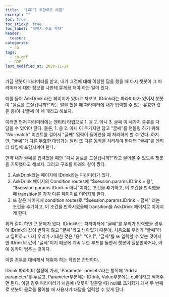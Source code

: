 ```yaml
---
title:  "[GDF] 무한루프 해결"
excerpt: ""
toc: true
toc_sticky: true
toc_label: "페이지 주요 목차"
header:
  teaser:
categories:
  - cb
tags:
  - cb-gdf
  - GDF
last_modified_at: 2020-11-29
---
```


가끔 챗봇이 파라미터를 받고, 내가 그것에 대해 이상한 답을 했을 때 다시 챗봇이 그 파라미터에 대한 정보를 나한테 묻게끔 해야 하는 일이 있다.

예를 들어 AskDrink 라는 페이지가 있다고 쳐보고, IDrink라는 파라미터가 있어서 챗봇이 "음료를 드실겁니까?"라는 말을 했을 때 파라미터에 내가 입력할 수 있는
유효한 값은 응/아니/글쎄 이 세 개라고 해보자. 

이러면 먼저 파라미터에는 엔티티 타입으로 1. 응 2. 아니 3. 글쎄 이 세가지 종류를 다 담을 수 있어야 한다. 물론, 1. 응 2. 아니 이 두가지만 담고 "글쎄"를 
핸들링 하기 위해 "No-match" 이벤트를 걸어서 "글쎼" 입력이 들어왔을 떄 처리하게 할 수 있다. 하지만, "글쎄"가 다른 무효한 대답과는 달리 또 다른 동작을
처리해야 한다면 "글쎼"를 엔티티 타입에 포함시켜야 한다.

만약 내가 글쎄를 입력했을 때만 "다시 음료를 드실겁니까?"라고 물어볼 수 있도록 챗봇을 기획했다고 해보자. 그리고 구조를 아래와 같이 짰다.

1. AskDrink라는 페이지에 IDrink라는 파라미터가 있다.
2. AskDrink 페이지의 Condition routes에 "$session.params.IDrink = 응", "$session.params.IDrink = 아니"이라는 조건을 추가하고, 이 조건을 만족했을 때 transition을 각각 다른 페이지로 이어지게 한다.
3. 또 같은 페이지에 condition routes로 "$session.params.IDrink = 글쎼" 라는 조건을 추가하고, 이 조건을 만족시켰을때 transition을 AskDrink 페이지로 이어지게 한다.

위와 같이 하면 큰 문제가 있다. IDrink라는 파라미터에 "글쎄"를 우리가 입력했을 경우 이 IDrink의 값이 변하지 않고 "글쎼"라고 남아있기 때문에,
처음으로 우리가 "글쎼"라고 입력하고 나서 우리가 기대한 것은 "응", "아니", "글쎄"를 또 입력할 수 있는 것이지만 IDrink의 값이 "글쎄"이기 때문에 계속 무한 루프를 돌면서 챗봇이 질문만하거나, 아예 동작이 멈추는 것이다.

이럴 경우를 대비해서 해줘야 하는 작업은 간단하다.

IDrink 파라미터 설정에 가서, 'Parameter presets'라는 항목에 'Add a parameter'를 누르고, Parameter부분에는 IDrink, Value부분에는 null이라고 적어주면 된다.
이럴 경우 파라미터가 처음에 (챗봇이 질문할 때) null로 초기화가 돼서 두 번째로 챗봇이 음료를 물어볼 때 사용자가 대답을 입력할 수 있게 된다.
